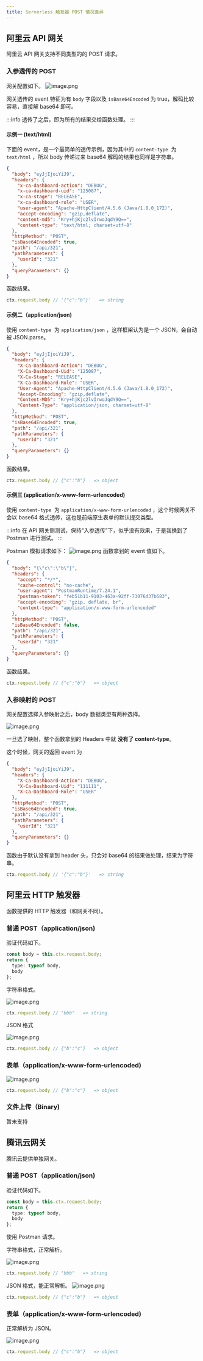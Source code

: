 ```yaml
---
title: Serverless 触发器 POST 情况差异
---
```


  ## 阿里云 API 网关


阿里云 API 网关支持不同类型的的 POST 请求。

### 入参透传的 POST


网关配置如下。
![image.png](https://cdn.nlark.com/yuque/0/2020/png/501408/1593175823751-f9b305fc-ddeb-4b04-ba13-481a616be260.png#height=536&id=R8Ber&margin=%5Bobject%20Object%5D&name=image.png&originHeight=1072&originWidth=1560&originalType=binary&size=138055&status=done&style=none&width=780)


网关透传的 event 特征为有 `body` 字段以及 `isBase64Encoded` 为 true，解码比较容易，直接解 base64 即可。


:::info
透传了之后，即为所有的结果交给函数处理。
:::


#### 示例一 (text/html)


下面的 event，是一个最简单的透传示例，因为其中的 `content-type`  为 `text/html` ，所以 body 传递过来 base64 解码的结果也同样是字符串。
```json
{
  "body": "eyJjIjoiYiJ9",
  "headers": {
    "x-ca-dashboard-action": "DEBUG",
    "x-ca-dashboard-uid": "125087",
    "x-ca-stage": "RELEASE",
    "x-ca-dashboard-role": "USER",
    "user-agent": "Apache-HttpClient/4.5.6 (Java/1.8.0_172)",
    "accept-encoding": "gzip,deflate",
    "content-md5": "Kry+hjKjc2lvIrwoJqdY9Q==",
    "content-type": "text/html; charset=utf-8"
  },
  "httpMethod": "POST",
  "isBase64Encoded": true,
  "path": "/api/321",
  "pathParameters": {
    "userId": "321"
  },
  "queryParameters": {}
}

```
函数结果。
```typescript
ctx.request.body // '{"c":"b"}'   => string
```


#### 示例二（application/json)


使用  `content-type`  为 `application/json` ，这样框架认为是一个 JSON，会自动被 JSON.parse。


```json
{
  "body": "eyJjIjoiYiJ9",
  "headers": {
    "X-Ca-Dashboard-Action": "DEBUG",
    "X-Ca-Dashboard-Uid": "125087",
    "X-Ca-Stage": "RELEASE",
    "X-Ca-Dashboard-Role": "USER",
    "User-Agent": "Apache-HttpClient/4.5.6 (Java/1.8.0_172)",
    "Accept-Encoding": "gzip,deflate",
    "Content-MD5": "Kry+hjKjc2lvIrwoJqdY9Q==",
    "Content-Type": "application/json; charset=utf-8"
  },
  "httpMethod": "POST",
  "isBase64Encoded": true,
  "path": "/api/321",
  "pathParameters": {
    "userId": "321"
  },
  "queryParameters": {}
}
```
函数结果。
```typescript
ctx.request.body // {"c":"b"}   => object
```


#### 示例三 (application/x-www-form-urlencoded)


使用  `content-type`  为 `application/x-www-form-urlencoded` ，这个时候网关不会以 base64 格式透传，这也是前端原生表单的默认提交类型。


:::info
在 API 网关侧测试，保持“入参透传”下，似乎没有效果，于是我换到了 Postman 进行测试。
:::


Postman 模拟请求如下：
![image.png](https://cdn.nlark.com/yuque/0/2020/png/501408/1593188653464-2a5659de-40ad-4611-ba86-f5754c7d4425.png#height=684&id=hkVhi&margin=%5Bobject%20Object%5D&name=image.png&originHeight=1368&originWidth=1316&originalType=binary&size=178770&status=done&style=none&width=658)
函数拿到的 event 值如下。
```json
{
  "body": "{\"c\":\"b\"}",
  "headers": {
    "accept": "*/*",
    "cache-control": "no-cache",
    "user-agent": "PostmanRuntime/7.24.1",
    "postman-token": "feb51b11-9103-463a-92ff-73076d37b683",
    "accept-encoding": "gzip, deflate, br",
    "content-type": "application/x-www-form-urlencoded"
  },
  "httpMethod": "POST",
  "isBase64Encoded": false,
  "path": "/api/321",
  "pathParameters": {
    "userId": "321"
  },
  "queryParameters": {}
}
```
函数结果。
```typescript
ctx.request.body // {"c":"b"}   => object
```


### 入参映射的 POST


网关配置选择入参映射之后，body 数据类型有两种选择。


![image.png](https://cdn.nlark.com/yuque/0/2020/png/501408/1593186831907-7975c65c-aee5-4f96-9ae4-ffaeee66c7dd.png#height=179&id=KonHW&margin=%5Bobject%20Object%5D&name=image.png&originHeight=358&originWidth=1112&originalType=binary&size=117003&status=done&style=none&width=556)


一旦选了映射，整个函数拿到的 Headers 中就 **没有了 content-type**。


这个时候，网关的返回 event 为
```json
{
  "body": "eyJjIjoiYiJ9",
  "headers": {
    "X-Ca-Dashboard-Action": "DEBUG",
    "X-Ca-Dashboard-Uid": "111111",
    "X-Ca-Dashboard-Role": "USER"
  },
  "httpMethod": "POST",
  "isBase64Encoded": true,
  "path": "/api/321",
  "pathParameters": {
    "userId": "321"
  },
  "queryParameters": {}
}
```


函数由于默认没有拿到 header 头，只会对 base64 的结果做处理，结果为字符串。
```typescript
ctx.request.body // '{"c":"b"}'   => string
```






## 阿里云 HTTP 触发器


函数提供的  HTTP 触发器（和网关不同）。


### 普通 POST（application/json)


验证代码如下。


```typescript
const body = this.ctx.request.body;
return {
  type: typeof body,
  body
};
```


字符串格式。


![image.png](https://cdn.nlark.com/yuque/0/2020/png/501408/1593321679770-a7609684-ec5e-4f93-99f2-d346ed79c1fa.png#height=426&id=ny1FQ&margin=%5Bobject%20Object%5D&name=image.png&originHeight=426&originWidth=1154&originalType=binary&size=33111&status=done&style=none&width=1154)


```typescript
ctx.request.body // "bbb"   => string
```




JSON 格式


![image.png](https://cdn.nlark.com/yuque/0/2020/png/501408/1593321730423-f9b2860f-7902-4f3a-81cf-bfbcfd4ee57f.png#height=431&id=Vz8q7&margin=%5Bobject%20Object%5D&name=image.png&originHeight=431&originWidth=1074&originalType=binary&size=34435&status=done&style=none&width=1074)
```typescript
ctx.request.body // {"b":"c"}   => object
```


### 表单（application/x-www-form-urlencoded)


![image.png](https://cdn.nlark.com/yuque/0/2020/png/501408/1593321823455-23ec3970-35a5-4746-8995-d9146eaa4ab0.png#height=387&id=qxW8I&margin=%5Bobject%20Object%5D&name=image.png&originHeight=387&originWidth=1310&originalType=binary&size=36914&status=done&style=none&width=1310)
```typescript
ctx.request.body // {"b":"c"}   => object
```


### 文件上传（Binary)


暂未支持




## 腾讯云网关


腾讯云提供单独网关。


### 普通 POST（application/json)


验证代码如下。


```typescript
const body = this.ctx.request.body;
return {
  type: typeof body,
  body
};
```


使用 Postman 请求。


字符串格式，正常解析。


![image.png](https://cdn.nlark.com/yuque/0/2020/png/501408/1593323223487-c4e5f365-b500-4a2d-85e3-45bd4aba4653.png#height=1094&id=BcYdP&margin=%5Bobject%20Object%5D&name=image.png&originHeight=1094&originWidth=1486&originalType=binary&size=79437&status=done&style=none&width=1486)
```typescript
ctx.request.body // "bbb"   => string
```




JSON 格式，能正常解析。
![image.png](https://cdn.nlark.com/yuque/0/2020/png/501408/1593323187488-e7b4e32e-4195-404d-b309-ba436c3f5f8e.png#height=1072&id=Wf7Tf&margin=%5Bobject%20Object%5D&name=image.png&originHeight=1072&originWidth=1312&originalType=binary&size=76807&status=done&style=none&width=1312)
```typescript
ctx.request.body // {"c":"b"}   => object
```


### 表单（application/x-www-form-urlencoded)


正常解析为 JSON。

![image.png](https://cdn.nlark.com/yuque/0/2020/png/501408/1593323279728-983fd844-f37d-419b-90f3-f96d1ee8236d.png#height=686&id=nOyZ8&margin=%5Bobject%20Object%5D&name=image.png&originHeight=686&originWidth=1556&originalType=binary&size=75708&status=done&style=none&width=1556)
```typescript
ctx.request.body // {"c":"b"}   => object
```